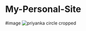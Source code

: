 # My-Personal-Site
#image
![priyanka circle cropped](https://user-images.githubusercontent.com/80247453/112343240-f2e00100-8ce8-11eb-8021-78250479e5db.png)
